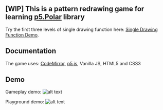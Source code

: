 ## [WIP] This is a pattern redrawing game for learning [p5.Polar](https://github.com/liz-peng/p5.Polar) library
Try the first three levels of single drawing function here: [Single Drawing Function Demo](https://liz-peng.github.io/p5.Polar/). 

## Documentation
The game uses: [CodeMirror](https://codemirror.net/), [p5.js](https://p5js.org/), Vanilla JS, HTML5 and CSS3

## Demo

Gameplay demo:
![alt text](https://imgur.com/lE5l5PT.gif "level demo") 

Playground demo:
![alt text](https://imgur.com/iEtZ2lP.gif "playground") 
